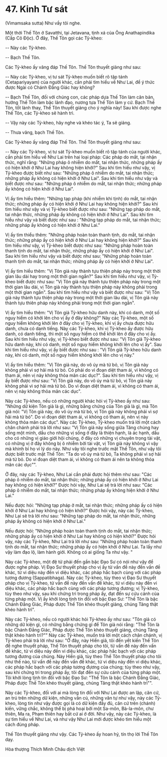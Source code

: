 # 47. Kinh Tư sát
(Vìmamsaka sutta)
Như vầy tôi nghe.

Một thời Thế Tôn ở Savatthi, tại Jetavana, tịnh xá của Ông Anathapindika (Cấp Cô Độc). Ở đây, Thế Tôn gọi các Tỷ-kheo:

-- Này các Tỷ-kheo.

-- Bạch Thế Tôn.

Các Tỷ-kheo ấy vâng đáp Thế Tôn. Thế Tôn thuyết giảng như sau:

-- Này các Tỷ-kheo, vị tư sát Tỷ-kheo muốn biết rõ tập tánh (Cetapariyayam) của người khác, cần phải tìm hiểu về Như Lai, để ý thức được Ngài có Chánh Đẳng Giác hay không?

-- Bạch Thế Tôn, đối với chúng con, các pháp dựa Thế Tôn làm căn bản, hướng Thế Tôn làm bậc lãnh đạo, nương tựa Thế Tôn làm y cứ. Bạch Thế Tôn, tốt lành thay, Thế Tôn thuyết giảng cho ý nghĩa này! Sau khi được nghe Thế Tôn, các Tỷ-kheo sẽ hành trì.

-- Vậy này các Tỷ-kheo, hãy nghe và khéo tác ý, Ta sẽ giảng. 

-- Thưa vâng, bạch Thế Tôn. 

Các Tỷ-kheo ấy vâng đáp Thế Tôn. Thế Tôn thuyết giảng như sau:

-- Này các Tỷ-kheo, vị tư sát Tỷ-kheo muốn biết rõ tập tánh của người khác, cần phải tìm hiểu về Như Lai trên hai loại pháp: Các pháp do mắt, tại nhận thức, nghĩ rằng: "Những pháp ô nhiễm do mắt, tai nhận thức, những pháp ấy có hiện khởi ở Như Lai hay không hiện khởi?" Sau khi tìm hiểu như vậy, vị Tỷ-kheo được biết như sau: "Những pháp ô nhiễm do mắt, tai nhận thức; những pháp ấy không có hiện khởi ở Như Lai". Sau khi tìm hiểu như vậy và biết được như sau: "Những pháp ô nhiễm do mắt, tai nhận thức; những pháp ấy không có hiện khởi ở Như Lai". 

Vị ấy tìm hiểu thêm: "Những tạp pháp (khi nhiễm khi tịnh) do mắt, tai nhận thức; những pháp ấy có hiện khởi ở Như Lai hay không hiện khởi?" Sau khi tìm hiểu như vậy và vị Tỷ-kheo biết được như sau: "Những tạp pháp do mắt, tai nhận thức, những pháp ấy không có hiện khởi ở Như Lai". Sau khi tìm hiểu như vậy và biết được như sau : "Những tạp pháp do mắt, tai nhận thức; những pháp ấy không có hiện khởi ở Như Lai."

Vị ấy tìm thiểu thêm: "Những pháp hoàn toàn thanh tịnh, do mắt, tai nhận thức; những pháp ấy có hiện khởi ở Như Lai hay không hiện khởi?" Sau khi tìm hiểu như vậy, vị Tỷ-kheo biết được như sau: "Những pháp hoàn toàn thanh tịnh do mắt, tai nhận thức, những pháp ấy có hiện khởi ở Như Lai". Sau khi tìm hiểu như vậy và biết được như sau: "Những pháp hoàn toàn thanh tịnh do mắt, tai nhận thức; những pháp ấy có hiện khởi ở Như Lai". 

Vị ấy tìm hiểu thêm: "Vị Tôn giả này thành tựu thiện pháp này trong một thời gian lâu dài hay trong một thời gian ngắn?" Sau khi tìm hiểu như vậy, vị Tỷ-kheo biết được như sau: "Vị Tôn giả này thành tựu thiện pháp này trong một thời gian lâu dài, vị Tôn giả này thành tựu thiện pháp này không phải trong một thời gian ngắn". Sau khi tìm hiểu như vậy và biết được như sau: "Vị Tôn giả này thành tựu thiện pháp này trong một thời gian lâu dài, vị Tôn giả này thành tựu thiên pháp này không phải trong một thời gian ngắn". 

Vị ấy tìm hiểu thêm: "Vị Tôn giả Tỷ-kheo hữu danh này, khi có danh, một số nguy hiểm có khởi lên cho vị ấy ở đây không?" Này các Tỷ-kheo, một số nguy hiểm không khởi lên ở đây cho vị Tỷ-kheo, khi vị ấy chưa được hữu danh, chưa có danh tiếng. Này các Tỷ-kheo, khi vị Tỷ-kheo ấy được hữu danh, có danh tiếng, thì một số nguy hiểm có thể khởi lên ở đây cho vị ấy. Sau khi tìm hiểu như vậy, vị Tỷ-kheo biết được như sau: "Vị Tôn giả Tỷ-kheo hữu danh này, khi có danh, một số nguy hiểm không khởi lên cho vị ấy". Sau khi tìm hiểu như vậy, vị ấy biết được như sau : "Vị Tôn giả Tỷ-kheo hữu danh này, khi có danh, một số nguy hiểm không khởi lên cho vị này." 

Vị ấy tìm hiểu thêm: "Vị Tôn giả này, do vô úy mà từ bỏ, vị Tôn giả này không phải vì sợ hãi mà từ bỏ. Có phải do vì đoạn diệt tham ái, vì không có tham ái, nên vị này không thỏa mãn các dục?". Sau khi tìm hiểu như vậy, vị ấy biết được như sau: "Vị Tôn giả này, do vô úy mà từ bỏ, vị Tôn giả này không phải vì sợ hãi mà từ bỏ. Do vì đoạn diệt tham ái, vì không có tham ái, nên vị này không thỏa mãn các dục". 

Này các Tỷ-kheo, nếu có những người khác hỏi vị Tỷ-kheo ấy như sau: "Những dữ kiện Tôn giả là gì, những bằng chứng của Tôn giả là gì, mà Tôn giả nói: "Vị Tôn giả này, do vô úy mà từ bỏ, vị Tôn giả này không phải vì sợ hãi mà từ bỏ". Do vì đoạn diệt tham ái, vì không có tham ái, nên vị này không thỏa mãn các dục". Này các Tỷ-kheo, Tỷ-kheo muốn trả lời một cách chân chánh phải trả lời như sau: "Vị Tôn giả này sống giữa Tăng chúng hay sống một mình, dầu cho những vị sống ở đây là thiện hạnh, là ác hạnh, dầu cho có những vị giáo giới hội chúng, ở đây có những vị chuyên trọng tài vật, có những vị ở đây không bị ô nhiễm bởi tài vật, vị Tôn giả này không vì vậy mà khinh bỉ họ vì lý do này. Như vây tôi nghe trước mặt Thế Tôn, như vậy tôi được biết trước mặt Thế Tôn: "Ta do vô úy mà từ bỏ, Ta không phải vì sợ hãi mà từ bỏ. Do vì đoạn diệt tham ái, vì không có tham ái nên ta không thỏa mãn các dục"".

Ở đây, này các Tỷ-kheo, Như Lai cần phải được hỏi thêm như sau: "Các pháp ô nhiễm do mắt, tai nhận thức; những pháp ấy có hiện khởi ở Như Lai hay không có hiện khởi?" Được hỏi vậy, Như Lai sẽ trả lời như sau: "Các pháp ô nhiễm do mắt, tai nhận thức; những pháp ấy không hiện khởi ở Như Lai." 

Nếu được hỏi: "Những tạp pháp ở mắt, tai nhận thức; những pháp ấy có hiện khởi ở Như Lai hay không có hiện khởi?" Được hỏi vậy, này các Tỷ-kheo, Như Lai sẽ trả lời như sau: "Những tạp pháp do mắt, tai nhận thức, những pháp ấy không có hiện khởi ở Như Lai."

Nếu được hỏi: "Những pháp hoàn toàn thanh tịnh do mắt, tai nhận thức; những pháp ấy có hiện khởi ở Như Lai hay không có hiện khởi?" Được hỏi vậy, này các Tỷ-kheo, Như Lai trả lời như sau: "Những pháp hoàn toàn thanh tịnh do mắt, tai nhận thức; những pháp ấy có hiện khởi ở Như Lai. Ta lấy như vậy làm đạo lộ, làm hành giới. Không có ai giống Ta như vậy. "

Này các Tỷ-kheo, một đệ tử phải đến gần bậc Đạo Sư có nói như vậy để được nghe pháp. Vị Đạo Sư thuyết pháp cho vị ấy từ vấn đề này đến vấn đề khác, từ vi diệu này đến vi diệu khác, các pháp hắc bạch cùng với các pháp tương đương (Sappatibhaga). Này các Tỷ-kheo, tùy theo vị Đạo Sư thuyết pháp cho vị Tỷ-kheo, từ vấn đề này đến vấn đề khác, từ vi diệu này đến vi diệu khác, các pháp hắc bạch cùng với các pháp tương đương; vị Tỷ-kheo, tùy theo như vậy, sau khi chứng tri trong pháp ấy, đạt đến sự cứu cánh của từng pháp một. Vị ấy khởi lòng tịnh tín đối với bậc Đạo Sư: "Thế Tôn là bậc Chánh Đẳng Giác, Pháp được Thế Tôn khéo thuyết giảng, chúng Tăng thật khéo hành trì". 

Này các Tỷ-kheo, nếu có người khác hỏi Tỷ-kheo ấy như sau: "Tôn giả có những dữ kiện gì, có những bằng chứng gì để Tôn giả nói rằng: "Thế Tôn là bậc Chánh Đẳng Giác, Pháp được Thế Tôn khéo thuyết giảng, chúng Tăng thật khéo hành trì?"" Này các Tỷ-kheo, muốn trả lời một cách chân chánh, vị Tỷ-kheo phải trả lời như sau: "Ở đây, này Hiền giả, tôi đến yết kiến Thế Tôn để nghe thuyết pháp, Thế Tôn thuyết pháp cho tôi, từ vấn đề này đến vấn đề khác, từ vi diệu này đến vi diệu khác, các pháp hắc bạch với các pháp tương đương của chúng. Này Hiền giả, tùy theo Thế Tôn thuyết pháp cho tôi như thế nào, từ vấn đề này đến vấn đề khác, từ vi diệu này đến vi diệu khác, các pháp hắc bạch với các pháp tương đương của chúng; tùy theo như vậy, sau khi chứng tri trong pháp ấy, tôi đạt đến sự cứu cánh của từng pháp một. Tôi khởi lòng tịnh tín đối với bậc Đạo Sư: "Thế Tôn là bậc Chánh Đẳng Giác, Pháp được Thế Tôn khéo thuyết giảng, chúng Tăng thật khéo hành trì"".

Này các Tỷ-kheo, đối với ai mà lòng tin đối với Như Lai được an lập, căn cứ, an trú trên những dữ kiện, những văn cú, những văn tự như vậy, này các Tỷ-kheo, lòng tin như vậy được gọi là có dữ kiện đầy đủ, căn cứ trên (chánh) kiến, vững chắc, không thể bị phá hoại bởi một Sa-môn, Bà-la-môn, chư thiên, Ma ra, Phạm thiên hay bất cứ ai ở đời. Như vậy, này các Tỷ-kheo, là sự tìm hiểu về Như Lai, và như vậy Như Lai mới được khéo tìm hiểu một cách đúng pháp. 

Thế Tôn thuyết giảng như vậy. Các Tỷ-kheo ấy hoan hỷ, tín thọ lời Thế Tôn dạy.

Hòa thượng Thích Minh Châu dịch Việt

